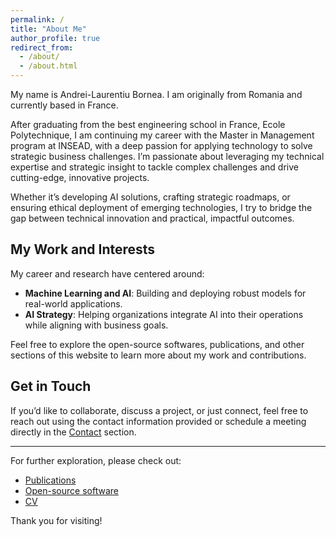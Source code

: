 ```yaml
---
permalink: /
title: "About Me"
author_profile: true
redirect_from: 
  - /about/
  - /about.html
---
```


My name is Andrei-Laurentiu Bornea. I am originally from Romania and currently based in France. 

After graduating from the best engineering school in France, Ecole Polytechnique, I am continuing my career with the Master in Management program at INSEAD, with a deep passion for applying technology to solve strategic business challenges. I’m passionate about leveraging my technical expertise and strategic insight to tackle complex challenges and drive cutting-edge, innovative projects.

Whether it’s developing AI solutions, crafting strategic roadmaps, or ensuring ethical deployment of emerging technologies, I try to bridge the gap between technical innovation and practical, impactful outcomes.

## My Work and Interests
My career and research have centered around:
- **Machine Learning and AI**: Building and deploying robust models for real-world applications.
- **AI Strategy**: Helping organizations integrate AI into their operations while aligning with business goals.

Feel free to explore the open-source softwares, publications, and other sections of this website to learn more about my work and contributions.

## Get in Touch
If you’d like to collaborate, discuss a project, or just connect, feel free to reach out using the contact information provided or schedule a meeting directly in the [Contact](/Contact/) section.

---

For further exploration, please check out:
- [Publications](/publications/)
- [Open-source software](/portfolio/)
- [CV](/cv/)

Thank you for visiting!
